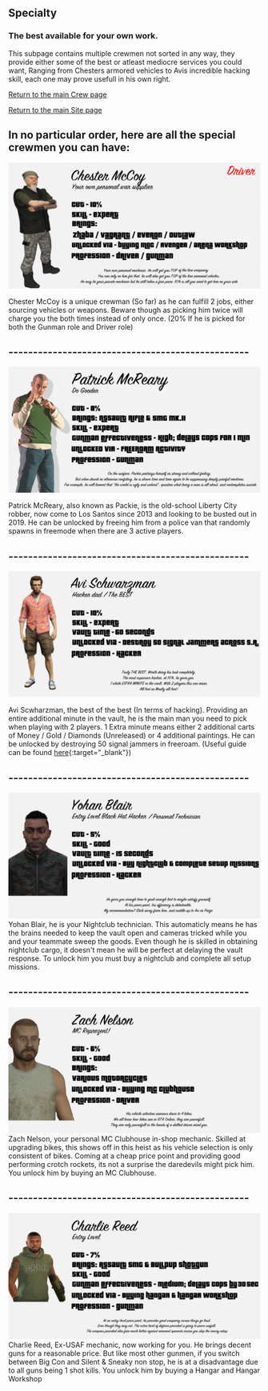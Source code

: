 ## Specialty

### The best available for your own work.

This subpage contains multiple crewmen not sorted in any way, they provide either some of the best or atleast mediocre services you could want, Ranging from Chesters armored vehicles to Avis incredible hacking skill, each one may prove usefull in his own right.

[Return to the main Crew page](https://reddey.github.io/dchelp/crew)

[Return to the main Site page](https://reddey.github.io/dchelp/)

## In no particular order, here are all the special crewmen you can have:

![Chester McCoy](https://github.com/Reddey/dchelp/blob/master/crew/special/Chester_McCoy_Anim_Update1.gif?raw=true)

Chester McCoy is a unique crewman (So far) as he can fulfill 2 jobs, either sourcing vehicles or weapons. Beware though as picking him twice will charge you the both times instead of only once. (20% If he is picked for both the Gunman role and Driver role)

## -------------------------------------------------

![Patrick McReary](https://raw.githubusercontent.com/Reddey/dchelp/master/crew/special/Packie_McReary.png)

Patrick McReary, also known as Packie, is the old-school Liberty City robber, now come to Los Santos since 2013 and looking to be busted out in 2019. He can be unlocked by freeing him from a police van that randomly spawns in freemode when there are 3 active players.

## -------------------------------------------------

![Avi Schwarzman](https://github.com/Reddey/dchelp/blob/master/crew/special/Avi_Schwarzman_Update1.png?raw=true)

Avi Scwharzman, the best of the best (In terms of hacking). Providing an entire additional minute in the vault, he is the main man you need to pick when playing with 2 players. 1 Extra minute means either 2 additional carts of Money / Gold / Diamonds (Unreleased) or 4 additional paintings. He can be unlocked by destroying 50 signal jammers in freeroam. (Useful guide can be found [here](https://steamcommunity.com/sharedfiles/filedetails/?id=1934827779&searchtext=signal+jammer){:target="_blank"})

## -------------------------------------------------

![Yohan Blair](https://github.com/Reddey/dchelp/blob/master/crew/special/Yohan_Blair_Update1.png?raw=true)
Yohan Blair, he is your Nightclub technician. This automaticly means he has the brains needed to keep the vault open and cameras tricked while you and your teammate sweep the goods. Even though he is skilled in obtaining nightclub cargo, it doesn't mean he will be perfect at delaying the vault response. To unlock him you must buy a nightclub and complete all setup missions.

## -------------------------------------------------

![Zach Nicholas](https://github.com/Reddey/dchelp/blob/master/crew/special/Zach_Nelson_Update1.png?raw=true)
Zach Nelson, your personal MC Clubhouse in-shop mechanic. Skilled at upgrading bikes, this shows off in this heist as his vehicle selection is only consistent of bikes. Coming at a cheap price point and providing good performing crotch rockets, its not a surprise the daredevils might pick him. You unlock him by buying an MC Clubhouse.

## -------------------------------------------------

![Charlie Reed](https://github.com/Reddey/dchelp/blob/master/crew/special/Charlie_Reed_Update1.png?raw=true)
Charlie Reed, Ex-USAF mechanic, now working for you. He brings decent guns for a reasonable price. But like most other gunmen, if you switch between Big Con and Silent & Sneaky non stop, he is at a disadvantage due to all guns being 1 shot kills. You unlock him by buying a Hangar and Hangar Workshop
